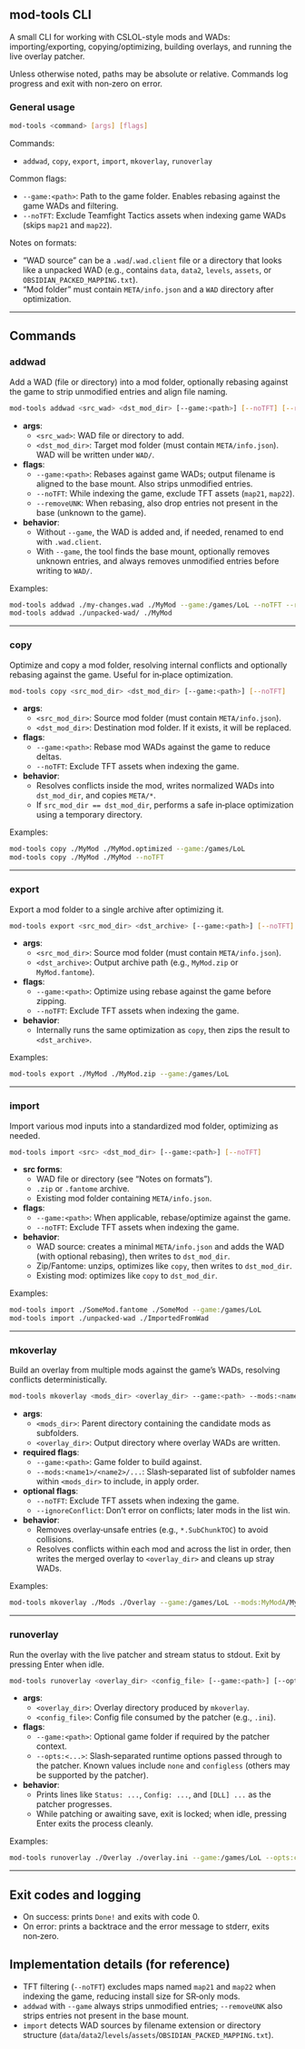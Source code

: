 ## mod-tools CLI

A small CLI for working with CSLOL-style mods and WADs: importing/exporting, copying/optimizing, building overlays, and running the live overlay patcher.

Unless otherwise noted, paths may be absolute or relative. Commands log progress and exit with non‑zero on error.

### General usage

```bash
mod-tools <command> [args] [flags]
```

Commands:
- `addwad`, `copy`, `export`, `import`, `mkoverlay`, `runoverlay`

Common flags:
- `--game:<path>`: Path to the game folder. Enables rebasing against the game WADs and filtering.
- `--noTFT`: Exclude Teamfight Tactics assets when indexing game WADs (skips `map21` and `map22`).

Notes on formats:
- “WAD source” can be a `.wad`/`.wad.client` file or a directory that looks like a unpacked WAD (e.g., contains `data`, `data2`, `levels`, `assets`, or `OBSIDIAN_PACKED_MAPPING.txt`).
- “Mod folder” must contain `META/info.json` and a `WAD` directory after optimization.

---

## Commands

### addwad

Add a WAD (file or directory) into a mod folder, optionally rebasing against the game to strip unmodified entries and align file naming.

```bash
mod-tools addwad <src_wad> <dst_mod_dir> [--game:<path>] [--noTFT] [--removeUNK]
```

- **args**:
  - `<src_wad>`: WAD file or directory to add.
  - `<dst_mod_dir>`: Target mod folder (must contain `META/info.json`). WAD will be written under `WAD/`.
- **flags**:
  - `--game:<path>`: Rebases against game WADs; output filename is aligned to the base mount. Also strips unmodified entries.
  - `--noTFT`: While indexing the game, exclude TFT assets (`map21`, `map22`).
  - `--removeUNK`: When rebasing, also drop entries not present in the base (unknown to the game).
- **behavior**:
  - Without `--game`, the WAD is added and, if needed, renamed to end with `.wad.client`.
  - With `--game`, the tool finds the base mount, optionally removes unknown entries, and always removes unmodified entries before writing to `WAD/`.

Examples:
```bash
mod-tools addwad ./my-changes.wad ./MyMod --game:/games/LoL --noTFT --removeUNK
mod-tools addwad ./unpacked-wad/ ./MyMod
```

---

### copy

Optimize and copy a mod folder, resolving internal conflicts and optionally rebasing against the game. Useful for in‑place optimization.

```bash
mod-tools copy <src_mod_dir> <dst_mod_dir> [--game:<path>] [--noTFT]
```

- **args**:
  - `<src_mod_dir>`: Source mod folder (must contain `META/info.json`).
  - `<dst_mod_dir>`: Destination mod folder. If it exists, it will be replaced.
- **flags**:
  - `--game:<path>`: Rebase mod WADs against the game to reduce deltas.
  - `--noTFT`: Exclude TFT assets when indexing the game.
- **behavior**:
  - Resolves conflicts inside the mod, writes normalized WADs into `dst_mod_dir`, and copies `META/*`.
  - If `src_mod_dir == dst_mod_dir`, performs a safe in‑place optimization using a temporary directory.

Examples:
```bash
mod-tools copy ./MyMod ./MyMod.optimized --game:/games/LoL
mod-tools copy ./MyMod ./MyMod --noTFT
```

---

### export

Export a mod folder to a single archive after optimizing it.

```bash
mod-tools export <src_mod_dir> <dst_archive> [--game:<path>] [--noTFT]
```

- **args**:
  - `<src_mod_dir>`: Source mod folder (must contain `META/info.json`).
  - `<dst_archive>`: Output archive path (e.g., `MyMod.zip` or `MyMod.fantome`).
- **flags**:
  - `--game:<path>`: Optimize using rebase against the game before zipping.
  - `--noTFT`: Exclude TFT assets when indexing the game.
- **behavior**:
  - Internally runs the same optimization as `copy`, then zips the result to `<dst_archive>`.

Examples:
```bash
mod-tools export ./MyMod ./MyMod.zip --game:/games/LoL
```

---

### import

Import various mod inputs into a standardized mod folder, optimizing as needed.

```bash
mod-tools import <src> <dst_mod_dir> [--game:<path>] [--noTFT]
```

- **src forms**:
  - WAD file or directory (see “Notes on formats”).
  - `.zip` or `.fantome` archive.
  - Existing mod folder containing `META/info.json`.
- **flags**:
  - `--game:<path>`: When applicable, rebase/optimize against the game.
  - `--noTFT`: Exclude TFT assets when indexing the game.
- **behavior**:
  - WAD source: creates a minimal `META/info.json` and adds the WAD (with optional rebasing), then writes to `dst_mod_dir`.
  - Zip/Fantome: unzips, optimizes like `copy`, then writes to `dst_mod_dir`.
  - Existing mod: optimizes like `copy` to `dst_mod_dir`.

Examples:
```bash
mod-tools import ./SomeMod.fantome ./SomeMod --game:/games/LoL
mod-tools import ./unpacked-wad ./ImportedFromWad
```

---

### mkoverlay

Build an overlay from multiple mods against the game’s WADs, resolving conflicts deterministically.

```bash
mod-tools mkoverlay <mods_dir> <overlay_dir> --game:<path> --mods:<name1>/<name2>/... [--noTFT] [--ignoreConflict]
```

- **args**:
  - `<mods_dir>`: Parent directory containing the candidate mods as subfolders.
  - `<overlay_dir>`: Output directory where overlay WADs are written.
- **required flags**:
  - `--game:<path>`: Game folder to build against.
  - `--mods:<name1>/<name2>/...`: Slash‑separated list of subfolder names within `<mods_dir>` to include, in apply order.
- **optional flags**:
  - `--noTFT`: Exclude TFT assets when indexing the game.
  - `--ignoreConflict`: Don’t error on conflicts; later mods in the list win.
- **behavior**:
  - Removes overlay‑unsafe entries (e.g., `*.SubChunkTOC`) to avoid collisions.
  - Resolves conflicts within each mod and across the list in order, then writes the merged overlay to `<overlay_dir>` and cleans up stray WADs.

Examples:
```bash
mod-tools mkoverlay ./Mods ./Overlay --game:/games/LoL --mods:MyModA/MyModB --ignoreConflict
```

---

### runoverlay

Run the overlay with the live patcher and stream status to stdout. Exit by pressing Enter when idle.

```bash
mod-tools runoverlay <overlay_dir> <config_file> [--game:<path>] [--opts:<opt1>/<opt2>/...]
```

- **args**:
  - `<overlay_dir>`: Overlay directory produced by `mkoverlay`.
  - `<config_file>`: Config file consumed by the patcher (e.g., `.ini`).
- **flags**:
  - `--game:<path>`: Optional game folder if required by the patcher context.
  - `--opts:<...>`: Slash‑separated runtime options passed through to the patcher. Known values include `none` and `configless` (others may be supported by the patcher).
- **behavior**:
  - Prints lines like `Status: ...`, `Config: ...`, and `[DLL] ...` as the patcher progresses.
  - While patching or awaiting save, exit is locked; when idle, pressing Enter exits the process cleanly.

Examples:
```bash
mod-tools runoverlay ./Overlay ./overlay.ini --game:/games/LoL --opts:configless
```

---

## Exit codes and logging

- On success: prints `Done!` and exits with code 0.
- On error: prints a backtrace and the error message to stderr, exits non‑zero.

## Implementation details (for reference)

- TFT filtering (`--noTFT`) excludes maps named `map21` and `map22` when indexing the game, reducing install size for SR‑only mods.
- `addwad` with `--game` always strips unmodified entries; `--removeUNK` also strips entries not present in the base mount.
- `import` detects WAD sources by filename extension or directory structure (`data`/`data2`/`levels`/`assets`/`OBSIDIAN_PACKED_MAPPING.txt`).


